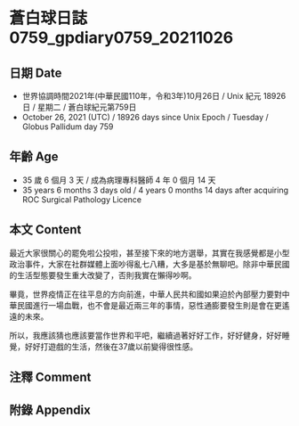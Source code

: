 [_metadata_:encoding]: - "utf-8"
[_metadata_:language]: - "zh-Hant-TW"
[_metadata_:fileformat]: - "markdown"
[_metadata_:MIME_type]: - "text/plain"
[_metadata_:markdown_version]: - "commonmark version 0.30"
[_metadata_:markdown_spec]: - "https://spec.commonmark.org/0.30/"

# 蒼白球日誌0759_gpdiary0759_20211026 #

## 日期 Date ##

* 世界協調時間2021年(中華民國110年，令和3年)10月26日 / Unix 紀元 18926 日 / 星期二 / 蒼白球紀元第759日
* October 26, 2021 (UTC) / 18926 days since Unix Epoch / Tuesday / Globus Pallidum day 759

## 年齡 Age ##

* 35 歲 6 個月 3 天 / 成為病理專科醫師 4 年 0 個月 14 天
* 35 years 6 months 3 days old / 4 years 0 months 14 days after acquiring ROC Surgical Pathology Licence

## 本文 Content ##

最近大家很關心的罷免啦公投啦，甚至接下來的地方選舉，其實在我感覺都是小型政治事件，大家在社群媒體上面吵得亂七八糟，大多是基於無聊吧。除非中華民國的生活型態要發生重大改變了，否則我實在懶得吵啊。

畢竟，世界疫情正在往平息的方向前進，中華人民共和國如果迫於內部壓力要對中華民國進行一場血戰，也不會是最近兩三年的事情，惡性通膨要發生則是會在更遙遠的未來。

所以，我應該猜也應該要當作世界和平吧，繼續過著好好工作，好好健身，好好睡覺，好好打遊戲的生活，然後在37歲以前變得很性感。

## 注釋 Comment ##

## 附錄 Appendix ##

